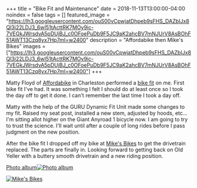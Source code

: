 +++
title =  "Bike Fit and Maintenance"
date = 2018-11-13T13:00:00-04:00
noindex = false
tags = []
featured_image = "https://lh3.googleusercontent.com/ouS00vCpwjatDhpeb9sFHS_DAZbIJx8Ql3i22LDJ3_6wI51tActtRK7MOy9ic-7VEGkJWrsdvA5pDUjBJ_c0OFoePuDb9F5JC9aK2ahcBV7mNJUrV8AsBOhF51AWT13Czq8yx7Hp7mI=w2400"
description = "Affordabike then Mike's Bikes"
images = ["https://lh3.googleusercontent.com/ouS00vCpwjatDhpeb9sFHS_DAZbIJx8Ql3i22LDJ3_6wI51tActtRK7MOy9ic-7VEGkJWrsdvA5pDUjBJ_c0OFoePuDb9F5JC9aK2ahcBV7mNJUrV8AsBOhF51AWT13Czq8yx7Hp7mI=w2400"]
+++

Matty Floyd of [Affordabike](https://affordabike.com/) in Charleston performed a [bike fit](/bike_fit_20181113.pdf) on me. First bike fit I've had. It was something I felt I should do at least once so I took the day off to get it done. I can't remember the last time I took a day off.

Matty with the help of the GURU Dynamic Fit Unit made some changes to my fit. Raised my seat post, installed a new stem, adjusted by hoods, etc... I'm sitting allot higher on the Giant Anyroad 1 bicycle now. I am going to try to trust the science. I'll wait until after a couple of long rides before I pass judgment on the new position.  

After the bike fit I dropped off my bike at [Mike's Bikes](https://www.mikesbikescharleston.com/) to get the drivetrain replaced. The parts are finally in. Looking forward to getting back on Old Yeller with a buttery smooth drivetrain and a new riding position.


 [Photo album![Photo album](https://lh3.googleusercontent.com/Z9tGKbyaIFpQXoKeu0Ne95Ru0ij3G5_ve0LtPAGsusH0W4payOtnWPpAkXHy7nWrz4ilEOZii6-rmH10y4ojRalXG89yHpTg0bLwD0wz8u_Qfqr0KE5vhhi8IOa76MCf4jo4by2sdXs=w2400)](https://photos.app.goo.gl/zPoDV2frRiy5o3f9A)


[![Mike's Bikes](https://lh3.googleusercontent.com/tQJ3Se4J4xJuvU28OhC7F1Q7bCfXlryv2j5aY1wel8RcF6hh68w_bYEYrxcOJLHVhpdUl0exNNWDY7fwMmza6i-8HKrzrP6ySt76EExVM8CDUwjqAWJikE4xtcbLOlEH9CqTcBKiYAk=w2400)](https://lh3.googleusercontent.com/tQJ3Se4J4xJuvU28OhC7F1Q7bCfXlryv2j5aY1wel8RcF6hh68w_bYEYrxcOJLHVhpdUl0exNNWDY7fwMmza6i-8HKrzrP6ySt76EExVM8CDUwjqAWJikE4xtcbLOlEH9CqTcBKiYAk=w2400)

